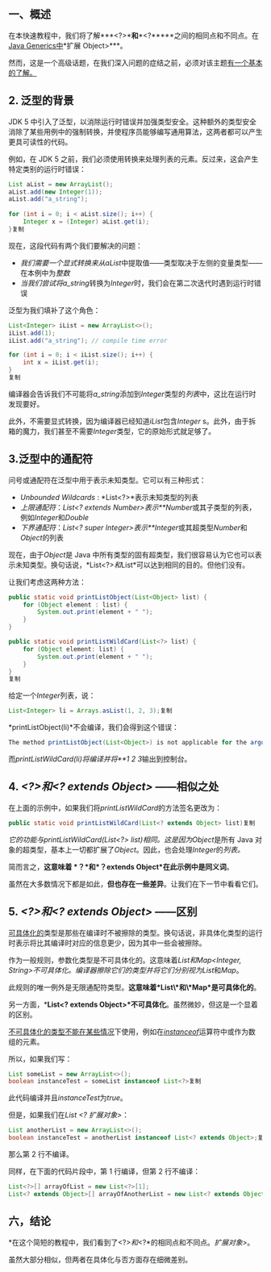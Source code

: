 ## 一、概述

在本快速教程中，我们将了解***<?>\*****和*****<?\*****之间的相同点和不同点。在[Java Generics中](https://www.baeldung.com/java-generics)\*扩展 Object>\***。

然而，这是一个高级话题，在我们深入问题的症结之前，必须对该主题[有一个基本的了解。](https://www.baeldung.com/java-generics)

## 2. 泛型的背景

JDK 5 中引入了泛型，以消除运行时错误并加强类型安全。这种额外的类型安全消除了某些用例中的强制转换，并使程序员能够编写通用算法，这两者都可以产生更具可读性的代码。

例如，在 JDK 5 之前，我们必须使用转换来处理列表的元素。反过来，这会产生特定类别的运行时错误：

```java
List aList = new ArrayList();
aList.add(new Integer(1));
aList.add("a_string");
        
for (int i = 0; i < aList.size(); i++) {
    Integer x = (Integer) aList.get(i);
}复制
```

现在，这段代码有两个我们要解决的问题：

-   *我们需要一个显式转换来从aList*中提取值——类型取决于左侧的变量类型——在本例中为*整数*
-   *当我们尝试将a_string*转换为*Integer*时，我们会在第二次迭代时遇到运行时错误

泛型为我们填补了这个角色：

```java
List<Integer> iList = new ArrayList<>();
iList.add(1);
iList.add("a_string"); // compile time error

for (int i = 0; i < iList.size(); i++) {
    int x = iList.get(i);
}
复制
```

编译器会告诉我们不可能将*a_string*添加到*Integer*类型的*列表*中，这比在运行时发现要好。

此外，不需要显式转换，因为编译器已经知道*iList*包含*Integer* s。此外，由于拆箱的魔力，我们甚至不需要*Integer*类型，它的原始形式就足够了。

## 3.泛型中的通配符

问号或通配符在泛型中用于表示未知类型。它可以有三种形式：

-   *Unbounded Wildcards* : *List<?>*表示未知类型的列表
-   *上限通配符*：*List<? extends Number>表示**Number*或其子类型的列表，例如*Integer*和*Double*
-   *下界通配符*：*List<? super Integer>表示**Integer*或其超类型*Number*和*Object*的列表

现在，由于*Object*是 Java 中所有类型的固有超类型，我们很容易认为它也可以表示未知类型。换句话说，*List<?>*和*List<Object>*可以达到相同的目的。但他们没有。

让我们考虑这两种方法：

```java
public static void printListObject(List<Object> list) {    
    for (Object element : list) {        
        System.out.print(element + " ");    
    }        
}    

public static void printListWildCard(List<?> list) {    
    for (Object element: list) {        
        System.out.print(element + " ");    
    }     
}
复制
```

给定一个*Integer*列表，说：

```java
List<Integer> li = Arrays.asList(1, 2, 3);复制
```

*printListObject(li)*不会编译，我们会得到这个错误：

```java
The method printListObject(List<Object>) is not applicable for the arguments (List<Integer>)复制
```

而*printListWildCard(li)将编译并将**1 2 3*输出到控制台。

## 4. *<?>*和*<? extends Object>* ——相似之处

在上面的示例中，如果我们将*printListWildCard*的方法签名更改为：

```java
public static void printListWildCard(List<? extends Object> list)复制
```

*它的功能与printListWildCard(List<?> list)*相同。这是因为*Object*是所有 Java 对象的超类型，基本上一切都扩展了*Object*。因此，也会处理*Integer*的*列表。*

简而言之，**这意味着 \*？\*和\*？extends Object\*在此示例中是同义词**。

虽然在大多数情况下都是如此，**但也存在一些差异**。让我们在下一节中看看它们。

## 5. *<?>*和*<? extends Object>* ——区别

[可具体化的](https://www.baeldung.com/java-super-type-tokens#1reification)类型是那些在编译时不被擦除的类型。换句话说，非具体化类型的运行时表示将比其编译时对应的信息更少，因为其中一些会被擦除。

作为一般规则，参数化类型是不可具体化的。这意味着*List<String>*和*Map<Integer, String>*不可具体化。编译器擦除它们的类型并将它们分别视为*List*和*Map*。

此规则的唯一例外是无限通配符类型。**这意味着\*List<?>\*和\*Map<?,?>\*是可具体化的**。

另一方面，***List<? extends Object>\*不可具体化**。虽然微妙，但这是一个显着的区别。

[不可具体化的类型不能在某些情况](https://docs.oracle.com/javase/tutorial/java/generics/nonReifiableVarargsType.html)下使用，例如在[*instanceof*](https://www.baeldung.com/java-instanceof)运算符中或作为数组的元素。

所以，如果我们写：

```java
List someList = new ArrayList<>();
boolean instanceTest = someList instanceof List<?>复制
```

此代码编译并且*instanceTest*为*true*。

但是，如果我们在*List* *<? 扩展对象>*：

```java
List anotherList = new ArrayList<>();
boolean instanceTest = anotherList instanceof List<? extends Object>;复制
```

那么第 2 行不编译。

同样，在下面的代码片段中，第 1 行编译，但第 2 行不编译：

```java
List<?>[] arrayOfList = new List<?>[1];
List<? extends Object>[] arrayOfAnotherList = new List<? extends Object>[1]复制
```

## 六，结论

*在这个简短的教程中，我们看到了<?>*和*<?*的相同点和不同点。*扩展对象>*。

虽然大部分相似，但两者在具体化与否方面存在细微差别。